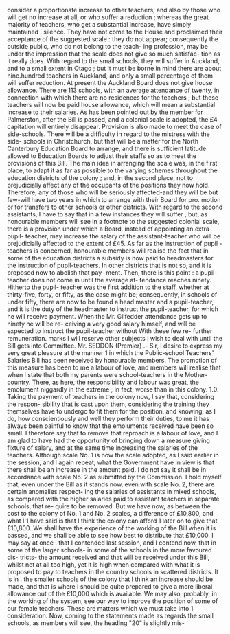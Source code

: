 consider a proportionate increase to other teachers, and also by those who will get no increase at all, or who suffer a reduction ; whereas the great majority of teachers, who get a substantial increase, have simply maintained . silence. They have not come to the House and proclaimed their acceptance of the suggested scale : they do not appear; consequently the outside public, who do not belong to the teach- ing profession, may be under the impression that the scale does not give so much satisfac- tion as it really does. With regard to the small schools, they will suffer in Auckland, and to a small extent in Otago ; but it must be borne in mind there are about nine.hundred teachers in Auckland, and only a small percentage of them will suffer reduction. At present the Auckland Board does not give house allowance. There are 113 schools, with an average attendance of twenty, in connection with which there are no residences for the teachers ; but these teachers will now be paid house allowance, which will mean a substantial increase to their salaries. As has been pointed out by the member for Palmerston, after the Bill is passed, and a colonial scale is adopted, the £4 capitation will entirely disappear. Provision is also made to meet the case of side-schools. There will be a difficulty in regard to the mistress with the side- schools in Christchurch, but that will be a matter for the North Canterbury Education Board to arrange, and there is sufficient latitude allowed to Education Boards to adjust their staffs so as to meet the provisions of this Bill. The main idea in arranging the scale was, in the first place, to adapt it as far as possible to the varying schemes throughout the education districts of the colony ; and, in the second place, not to prejudicially affect any of the occupants of the positions they now hold. Therefore, any of those who will be seriously affected-and they will be but few-will have two years in which to arrange with their Board for pro. motion or for transfers to other schools or other districts. With regard to the second assistants, I have to say that in a few instances they will suffer ; but, as honourable members will see in a footnote to the suggested colonial scale, there is a provision under which a Board, instead of appointing an extra pupil- teacher, may increase the salary of the assistant-teacher who will be prejudicially affected to the extent of £45. As far as the instruction of pupil - teachers is concerned, honourable members will realise the fact that in some of the education districts a subsidy is now paid to headmasters for the instruction of pupil-teachers. In other districts that is not so, and it is proposed now to abolish that pay- ment. Then, there is this point : a pupil- teacher does not come in until the average at- tendance reaches ninety. Hitherto the pupil- teacher was the first addition to the staff, whether at thirty-five, forty, or fifty, as the case might be; consequently, in schools of under fifty, there are now to be found a head master and a pupil-teacher, and it is the duty of the headmaster to instruct the pupil-teacher, for which he will receive payment. When the Mr. Gilfedder attendance gets up to ninety he will be re- ceiving a very good salary himself, and will be expected to instruct the pupil-teacher without With these few re- further remuneration. marks I will reserve other subjects I wish to deal with until the Bill gets into Committee. Mr. SEDDON (Premier) .- Sir, I desire to express my very great pleasure at the manner 1 in which the Public-school Teachers' Salaries Bill has been received by honourable members. The promotion of this measure has been to me a labour of love, and members will realise that when I state that both my parents were school-teachers in the Mother-country. There, as here, the responsibility and labour was great, the emolument niggardly in the extreme ; in fact, worse than in this colony. 1.0. Taking the payment of teachers in the colony now, I say that, considering the respon- sibility that is cast upon them, considering the training they themselves have to undergo to fit them for the position, and knowing, as I do, how conscientiously and well they perform their duties, to me it has always been painful to know that the emoluments received have been so small. I therefore say that to remove that reproach is a labour of love, and I am glad to have had the opportunity of bringing down a measure giving fixture of salary, and at the same time increasing the salaries of the teachers. Although scale No. 1 is now the scale adopted, as I said earlier in the session, and I again repeat, what the Government have in view is that there shall be an increase in the amount paid. I do not say it shall be in accordance with scale No. 2 as submitted by the Commission. I hold myself that, even under the Bill as it stands now, even with scale No. 2, there are certain anomalies respect- ing the salaries of assistants in mixed schools, as compared with the higher salaries paid to assistant teachers in separate schools, that re- quire to be removed. But we have now, as between the cost to the colony of No. 1 and No. 2 scales, a difference of £10,800, and what I 1 have said is that I think the colony can afford 1 later on to give that £10,800. We shall have the experience of the working of the Bill when it is passed, and we shall be able to see how best to distribute that £10,000. I may say at once . that I contended last session, and I contend now, that in some of the larger schools- in some of the schools in the more favoured dis- tricts- the amount received and that will be received under this Bill, whilst not at all too high, yet it is high when compared with what it is proposed to pay to teachers in the country schools in scattered districts. It is in . the smaller schools of the colony that I think an increase should be made, and that is where I should be quite prepared to give a more liberal allowance out of the £10,000 which is available. We may also, probably, in the working of the system, see our way to improve the position of some of our female teachers. These are matters which we must take into 1 consideration. Now, coming to the statements made as regards the small schools, as members will see, the heading "20" is slightly mis- 